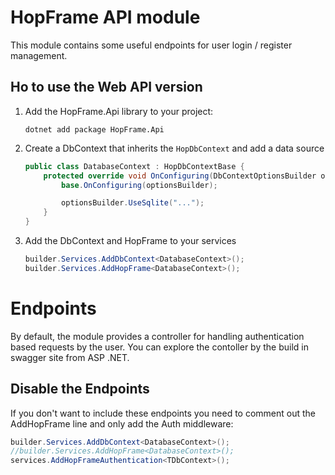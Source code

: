 # HopFrame API module
This module contains some useful endpoints for user login / register management.

## Ho to use the Web API version

1. Add the HopFrame.Api library to your project:

   ```
   dotnet add package HopFrame.Api
   ```

2. Create a DbContext that inherits the ``HopDbContext`` and add a data source

   ```csharp
   public class DatabaseContext : HopDbContextBase {
       protected override void OnConfiguring(DbContextOptionsBuilder optionsBuilder) {
           base.OnConfiguring(optionsBuilder);

           optionsBuilder.UseSqlite("...");
       }
   }
   ```

3. Add the DbContext and HopFrame to your services

   ```csharp
   builder.Services.AddDbContext<DatabaseContext>();
   builder.Services.AddHopFrame<DatabaseContext>();
   ```

# Endpoints
By default, the module provides a controller for handling authentication based requests by the user.
You can explore the contoller by the build in swagger site from ASP .NET.

## Disable the Endpoints
If you don't want to include these endpoints you need to comment out the AddHopFrame line and only add the Auth middleware:
```csharp
builder.Services.AddDbContext<DatabaseContext>();
//builder.Services.AddHopFrame<DatabaseContext>();
services.AddHopFrameAuthentication<TDbContext>();
```
